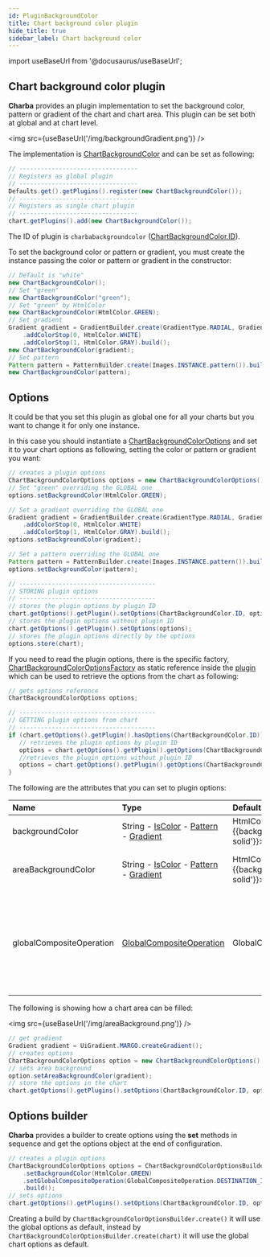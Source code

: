 ```yaml
---
id: PluginBackgroundColor
title: Chart background color plugin
hide_title: true
sidebar_label: Chart background color
---
```

import useBaseUrl from '@docusaurus/useBaseUrl';

## Chart background color plugin

**Charba** provides an plugin implementation to set the background color, pattern or gradient of the chart and chart area. This plugin can be set both at global and at chart level.

<img src={useBaseUrl('/img/backgroundGradient.png')} />

The implementation is [ChartBackgroundColor](https://pepstock-org.github.io/Charba/5.3/org/pepstock/charba/client/impl/plugins/ChartBackgroundColor.html) and can be set as following:

```java
// ---------------------------------
// Registers as global plugin
// ---------------------------------
Defaults.get().getPlugins().register(new ChartBackgroundColor());
// ---------------------------------
// Registers as single chart plugin
// ---------------------------------
chart.getPlugins().add(new ChartBackgroundColor());
```

The ID of plugin is `charbabackgroundcolor` ([ChartBackgroundColor.ID](https://pepstock-org.github.io/Charba/5.3/org/pepstock/charba/client/impl/plugins/ChartBackgroundColor.html#ID)).

To set the background color or pattern or gradient, you must create the instance passing the color or pattern or gradient in the constructor:

```java
// Default is "white"
new ChartBackgroundColor();
// Set "green"
new ChartBackgroundColor("green");
// Set "green" by HtmlColor
new ChartBackgroundColor(HtmlColor.GREEN);
// Set gradient
Gradient gradient = GradientBuilder.create(GradientType.RADIAL, GradientOrientation.IN_OUT, GradientScope.CANVAS)
	.addColorStop(0, HtmlColor.WHITE)
	.addColorStop(1, HtmlColor.GRAY).build();
new ChartBackgroundColor(gradient);
// Set pattern
Pattern pattern = PatternBuilder.create(Images.INSTANCE.pattern()).build();
new ChartBackgroundColor(pattern);
```

## Options 

It could be that you set this plugin as global one for all your charts but you want to change it for only one instance.

In this case you should instantiate a [ChartBackgroundColorOptions](https://pepstock-org.github.io/Charba/5.3/org/pepstock/charba/client/impl/plugins/ChartBackgroundColorOptions.html) and set it to your chart options as following, setting the color or pattern or gradient you want:

```java
// creates a plugin options
ChartBackgroundColorOptions options = new ChartBackgroundColorOptions();
// Set "green" overriding the GLOBAL one
options.setBackgroundColor(HtmlColor.GREEN);

// Set a gradient overriding the GLOBAL one
Gradient gradient = GradientBuilder.create(GradientType.RADIAL, GradientOrientation.IN_OUT, GradientScope.CANVAS)
	.addColorStop(0, HtmlColor.WHITE)
	.addColorStop(1, HtmlColor.GRAY).build();
options.setBackgroundColor(gradient);

// Set a pattern overriding the GLOBAL one
Pattern pattern = PatternBuilder.create(Images.INSTANCE.pattern()).build();
options.setBackgroundColor(pattern);

// --------------------------------------
// STORING plugin options
// --------------------------------------
// stores the plugin options by plugin ID
chart.getOptions().getPlugin().setOptions(ChartBackgroundColor.ID, options);
// stores the plugin options without plugin ID
chart.getOptions().getPlugin().setOptions(options);
// stores the plugin options directly by the options
options.store(chart);
```

If you need to read the plugin options, there is the specific factory, [ChartBackgroundColorOptionsFactory](https://pepstock-org.github.io/Charba/5.3/org/pepstock/charba/client/impl/plugins/ChartBackgroundColorOptionsFactory.html) as static reference inside the [plugin](https://pepstock-org.github.io/Charba/5.3/org/pepstock/charba/client/impl/plugins/ChartBackgroundColor.html) which can be used to retrieve the options from the chart as following:

```java
// gets options reference
ChartBackgroundColorOptions options;

// --------------------------------------
// GETTING plugin options from chart
// --------------------------------------
if (chart.getOptions().getPlugin().hasOptions(ChartBackgroundColor.ID)){
   // retrieves the plugin options by plugin ID
   options = chart.getOptions().getPlugin().getOptions(ChartBackgroundColor.ID, ChartBackgroundColor.FACTORY);
   //retrieves the plugin options without plugin ID
   options = chart.getOptions().getPlugin().getOptions(ChartBackgroundColor.FACTORY);
}
```

The following are the attributes that you can set to plugin options:

| Name | Type | Default | Description
| :- | :- | :- | :-
| backgroundColor | String - [IsColor](https://pepstock-org.github.io/Charba/5.3/org/pepstock/charba/client/colors/IsColor.html) - [Pattern](https://pepstock-org.github.io/Charba/5.3/org/pepstock/charba/client/colors/Pattern.html) - [Gradient](https://pepstock-org.github.io/Charba/5.3/org/pepstock/charba/client/colors/Gradient.html) | HtmlColor.WHITE - <span style={{backgroundColor: 'white', border: '1px solid'}}>&nbsp;&nbsp;&nbsp;&nbsp;&nbsp;&nbsp;&nbsp;&nbsp;</span> | The fill color of the chart background.
| areaBackgroundColor | String - [IsColor](https://pepstock-org.github.io/Charba/5.3/org/pepstock/charba/client/colors/IsColor.html) - [Pattern](https://pepstock-org.github.io/Charba/5.3/org/pepstock/charba/client/colors/Pattern.html) - [Gradient](https://pepstock-org.github.io/Charba/5.3/org/pepstock/charba/client/colors/Gradient.html) | HtmlColor.WHITE - <span style={{backgroundColor: 'white', border: '1px solid'}}>&nbsp;&nbsp;&nbsp;&nbsp;&nbsp;&nbsp;&nbsp;&nbsp;</span> | The fill color of the chart area background. 
| globalCompositeOperation | [GlobalCompositeOperation](https://pepstock-org.github.io/Charba/5.3/org/pepstock/charba/client/dom/enums/GlobalCompositeOperation.html) | GlobalCompositeOperation.SOURCE_OVER | The type of compositing operation to apply when drawing new shapes.<br/><br/> See [here](https://developer.mozilla.org/en-US/docs/Web/API/CanvasRenderingContext2D/globalCompositeOperation) more details.

The following is showing how a chart area can be filled:

<img src={useBaseUrl('/img/areaBackground.png')} />

```java
// get gradient
Gradient gradient = UiGradient.MARGO.createGradient();
// creates options
ChartBackgroundColorOptions option = new ChartBackgroundColorOptions();
// sets area background
option.setAreaBackgroundColor(gradient);
// store the options in the chart
chart.getOptions().getPlugins().setOptions(ChartBackgroundColor.ID, option);
```

## Options builder

**Charba** provides a builder to create options using the **set** methods in sequence and get the options object at the end of configuration.

```java
// creates a plugin options
ChartBackgroundColorOptions options = ChartBackgroundColorOptionsBuilder.create()
	.setBackgroundColor(HtmlColor.GREEN)
	.setGlobalCompositeOperation(GlobalCompositeOperation.DESTINATION_IN)
	.build();
// sets options
chart.getOptions().getPlugins().setOptions(ChartBackgroundColor.ID, options);
```

Creating a build by `ChartBackgroundColorOptionsBuilder.create()` it will use the global options as default, instead by `ChartBackgroundColorOptionsBuilder.create(chart)` it will use the global chart options as default.
 